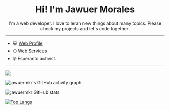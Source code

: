 <h1 align="center">Hi! I'm Jawuer Morales</h1>

<p align="center">I'm a web developer. I love to leran new things about many topics. Please check my projects and let's code together.<p/>

***

* 💻 <a href="http://jawuer.com" target="_blank" >Web Profile</a>
* 🌕 <a href="http://verdaluno.com" target="_blank" >Web Services</a>
* 🤓 Esperanto activist.

***

<a href="https://www.linkedin.com/in/jawuermkr/"><img src="https://user-images.githubusercontent.com/77691249/162334537-1a05ab0d-93d1-4e51-a800-0faff34d3840.png" target="_blank"/></a>

![jawuermkr's GitHub activity graph](https://activity-graph.herokuapp.com/graph?username=jawuermkr&hide_border=true&theme=redical)

![jawuermkr GitHub stats](https://github-readme-stats.vercel.app/api?username=jawuermkr&theme=dracula&show_icons=true)

[![Top Langs](https://github-readme-stats.vercel.app/api/top-langs/?username=jawuermkr&langs_count=8&layout=compact&theme=dracula)](https://github.com/jawuermkr/github-readme-stats)
